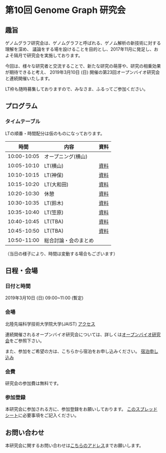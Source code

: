 # 第10回 Genome Graph 研究会

## 趣旨

ゲノムグラフ研究会は、ゲノムグラフと呼ばれる、ゲノム解析の新技術に対する理解を深め、
議論をする場を設けることを目的とし、2017年11月に発足し、およそ隔月で研究会を実施しております。

今回は、様々な研究者と交流することで、新たな研究の萌芽や、研究の相乗効果が期待できると考え、
2019年3月10日 (日)  開催の第23回オープンバイオ研究会と連続開催いたします。

LT枠も随時募集しておりますので、みなさま、ふるってご参加ください。

## プログラム

### タイムテーブル
LTの順番・時間配分は仮のものになっております。

時間| 内容         | 資料
------------|-------------|-----
10:00-10:05 | オープニング(横山) | |
10:05-10:10 | LT(横山)　|[資料]() |
10:10-10:15 | LT(神保)　|[資料]() |
10:15-10:20 | LT(大和田)　| [資料]() |
10:20-10:30 | 休憩 |[資料]()|
10:30-10:35 | LT(鈴木)　|[資料]() |
10:35-10:40 | LT(笠原)　|[資料]() |
10:40-10:45 | LT(TBA)　|[資料]() |
10:45-10:50 | LT(TBA)　|[資料]() |
10:50-11:00 | 総合討論・会のまとめ | |

（当日の様子により、時間は変動する場合もございます）

## 日程・会場
### 日付と時間

2019年3月10日 (日) 09:00~11:00 (暫定)

### 会場

北陸先端科学技術大学院大学(JAIST)
[アクセス](https://www.jaist.ac.jp/top/access/)

連続開催されるオープンバイオ研究会については、詳しくは[オープンバイオ研究会](https://github.com/open-bio-japan/website/wiki/meeting23)をご参照下さい。

また、参加をご希望の方は、こちらから宿泊をお申し込みください。
[宿泊申し込み](http://bioinfo.ec.t.kanazawa-u.ac.jp/~ken/sigmbi/reserve.html)

### 会費
研究会の参加費は無料です。

### 参加登録
本研究会に参加される方に、参加登録をお願いしております。
[このスプレッドシート](https://docs.google.com/spreadsheets/d/15JjZhBMozufBoBsD7mPVBHX4XiGOdZfC02W4lGQ27I4/edit?usp=sharing)に必要事項をご記入ください。

## お問い合わせ
本研究会に関するお問い合わせは[こちらのアドレス](genome.graph.jp@gmail.com)までお願いします。

